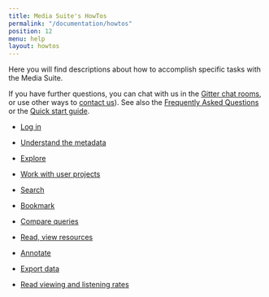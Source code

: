 ```yaml
---
title: Media Suite's HowTos
permalink: "/documentation/howtos"
position: 12
menu: help
layout: howtos
---
```


Here you will find descriptions about how to accomplish specific tasks with the Media Suite.

If you have further questions, you can chat with us in the [Gitter chat rooms](/documentation/forum), or use other ways to [contact us](/contact)). See also the [Frequently Asked Questions](/documentation/faq) or the [Quick start guide](/documentation/quick-start-guide).

* [Log in](/documentation/howtos/login)

* [Understand the metadata](/documentation/howtos/inspect-collections)

* [Explore](https://mediasuite.clariah.nl/documentation/howtos/explore)

* [Work with user projects](/documentation/howtos/work-in-a-workspace)

* [Search](/documentation/howtos/search)

* [Bookmark](/documentation/howtos/bookmark)

* [Compare queries](/documentation/howtos/compare-queries)

* [Read, view resources](/documentation/howtos/view-resources)

* [Annotate](/documentation/howtos/annotate)

* [Export data ](https://mediasuite.clariah.nl/documentation/howtos/export)

* [Read viewing and listening rates ](https://mediasuite.clariah.nl/documentation/howtos/read-viewing-and-listening-rates)